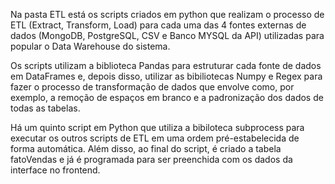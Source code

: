 Na pasta ETL está os scripts criados em python que realizam o processo de ETL (Extract, Transform, Load) para cada uma das 4 fontes externas de dados (MongoDB, PostgreSQL, CSV e Banco MYSQL da API) utilizadas para popular o Data Warehouse do sistema.

Os scripts utilizam a biblioteca Pandas para estruturar cada fonte de dados em DataFrames e, depois disso, utilizar as bibiliotecas Numpy e Regex para fazer o processo de transformação de dados que envolve como, por exemplo, a remoção de espaços em branco e a padronização dos dados de todas as tabelas.

Há um quinto script em Python que utiliza a bibiloteca subprocess para executar os outros scripts de ETL em uma ordem pré-estabelecida de forma automática. Além disso, ao final do script, é criado a tabela fatoVendas e já é programada para ser preenchida com os dados da interface no frontend.
